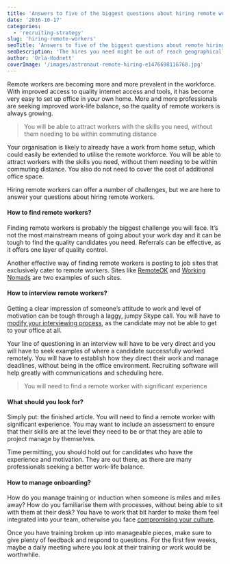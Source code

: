 ```yaml
---
title: 'Answers to five of the biggest questions about hiring remote workers'
date: '2016-10-17'
categories:
  - 'recruiting-strategy'
slug: 'hiring-remote-workers'
seoTitle: 'Answers to five of the biggest questions about remote hiring'
seoDescription: 'The hires you need might be out of reach geographically, but don’t let that stop you! Hiring remotely can pose some challenges, but the risk is worth it.'
author: 'Orla-Hodnett'
coverImage: '/images/astronaut-remote-hiring-e1476698116768.jpg'
---
```


Remote workers are becoming more and more prevalent in the workforce. With improved access to quality internet access and tools, it has become very easy to set up office in your own home. More and more professionals are seeking improved work-life balance, so the quality of remote workers is always growing.

> You will be able to attract workers with the skills you need, without them needing to be within commuting distance

Your organisation is likely to already have a work from home setup, which could easily be extended to utilise the remote workforce. You will be able to attract workers with the skills you need, without them needing to be within commuting distance. You also do not need to cover the cost of additional office space.

Hiring remote workers can offer a number of challenges, but we are here to answer your questions about hiring remote workers.

#### How to find remote workers?

Finding remote workers is probably the biggest challenge you will face. It’s not the most mainstream means of going about your work day and it can be tough to find the quality candidates you need. Referrals can be effective, as it offers one layer of quality control.

Another effective way of finding remote workers is posting to job sites that exclusively cater to remote workers. Sites like [RemoteOK](https://remoteok.io/) and [Working Nomads](http://www.workingnomads.co/jobs) are two examples of such sites.

#### How to interview remote workers?

Getting a clear impression of someone’s attitude to work and level of motivation can be tough through a laggy, jumpy Skype call. You will have to [modify your interviewing process](http://hirehive.io/blog/behavioural-interview-avoiding-mis-hire/), as the candidate may not be able to get to your office at all.

Your line of questioning in an interview will have to be very direct and you will have to seek examples of where a candidate successfully worked remotely. You will have to establish how they direct their work and manage deadlines, without being in the office environment. Recruiting software will help greatly with communications and scheduling here.

> You will need to find a remote worker with significant experience

#### What should you look for?

Simply put: the finished article. You will need to find a remote worker with significant experience. You may want to include an assessment to ensure that their skills are at the level they need to be or that they are able to project manage by themselves.

Time permitting, you should hold out for candidates who have the experience and motivation. They are out there, as there are many professionals seeking a better work-life balance.

#### How to manage onboarding?

How do you manage training or induction when someone is miles and miles away? How do you familiarise them with processes, without being able to sit with them at their desk? You have to work that bit harder to make them feel integrated into your team, otherwise you face [compromising your culture](http://hirehive.io/blog/employer-brand-created-by-employees-job-applicants/).

Once you have training broken up into manageable pieces, make sure to give plenty of feedback and respond to questions. For the first few weeks, maybe a daily meeting where you look at their training or work would be worthwhile.

